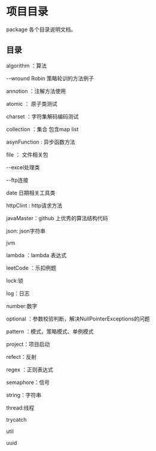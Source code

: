 # 项目目录

package 各个目录说明文档。

## 目录

algorithm  ：算法

--wround Robin 策略轮训的方法例子

annotion ：注解方法使用

atomic ： 原子类测试

charset ：字符集解码编码测试

collection  ：集合 包含map list

asynFunction : 异步函数方法

file ： 文件相关包

--excel处理类

--ftp连接

date 日期相关工具类

httpClint : http请求方法

javaMaster：github 上优秀的算法结构代码

json: json字符串

jvm

lambda ：lambda 表达式

leetCode ：乐扣例题

lock:锁

log：日志

number:数字

optional ：参数校验判断，解决NullPointerExceptions的问题

pattern ：模式，策略模式、单例模式

project：项目启动

refect：反射

regex ：正则表达式

semaphore：信号

string：字符串

thread:线程

trycatch

util

uuid